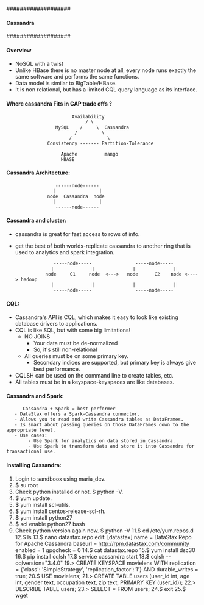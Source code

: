 ###################
#### Cassandra ####
###################

#### Overview

- NoSQL with a twist
- Unlike HBase there is no master node at all, every node runs exactly the same software and performs the same functions.
- Data model is similar to BigTable/HBase.
- It is non relational, but has a limited CQL query language as its interface.

#### Where cassandra Fits in CAP trade offs ?

                            Availability
                                 / \
                      MySQL    /     \  Cassandra
                             /         \
                           /             \
                   Consistency ------- Partition-Tolerance
                      
                        Apache          mango
                        HBASE
                        
#### Cassandra Architecture:
      
                      ------node------
                     |                |
                   node  Cassandra  node
                     |                |
                      ------node------
                      
#### Cassandra and cluster:
  - cassandra is great for fast access to rows of info.
  - get the best of both worlds-replicate cassandra to another ring that is used to analytics and spark integration.
  
                      -----node-----                -----node-----
                     |              |              |              |
                   node     C1     node  <--->   node      C2    node <----> hadoop
                     |              |              |              |
                      -----node-----                -----node-----

#### CQL: 
  - Cassandra's API is CQL, which makes it easy to look like existing database drivers  to applications.
  - CQL is like SQL, but with some big limitations!
      - NO JOINS
        - Your data must be de-normalized
        - So, it's still non-relational
      - All queries must be on some primary key.
        - Secondary indices are supported, but primary key is always give best performance.
   - CQLSH can be used on the command line to create tables, etc.
   - All tables must be in a keyspace-keyspaces are like databases.
   
 #### Cassandra and Spark:
          Cassandra + Spark = best performer
       - DataStax offers a Spark-Cassandra connector.
       - Allows you to read and write Cassandra tables as DataFrames.
       - Is smart about passing queries on those DataFrames down to the appropriate level.
       - Use cases:
            - Use Spark for analytics on data stored in Cassandra.
            - Use Spark to transform data and store it into Cassandra for transactional use.
            
 #### Installing Cassandra:
 1. Login to sandboox using maria_dev.
 2. $ su root 
 3. Check python installed or not. $ python -V.
 4. $ yum update.
 5. $ yum install scl-utils.
 7. $ yum install centos-release-scl-rh.
 8. $ yum install python27
 9. $ scl enable python27 bash
 10. Check python version again now. $ python -V
 11.$ cd /etc/yum.repos.d
 12.$ ls
 13.$ nano datastax.repo
      edit: 
            [datastax]
            name = DataStax Repo for Apache Cassandra
            baseurl = http://rpm.datastax.com/community
            enabled = 1
            gpgcheck = 0
 14.$ cat datastax.repo
 15.$ yum install dsc30
 16.$ pip install cqlsh
 17.$ service cassandra start
 18.$ cqlsh --cqlversion="3.4.0"
 19.> CREATE KEYSPACE movielens WITH replication = {'class': 'SimpleStrategy', 'replication_factor':'1'} 
      AND durable_writes = true;
 20.$ USE movielens;
 21.> CREATE TABLE users (user_id int, age int, gender text, occupation text, zip text, PRIMARY KEY (user_id));
 22.> DESCRIBE TABLE users;
 23.> SELECT * FROM users;
 24.$ exit
 25.$ wget 


